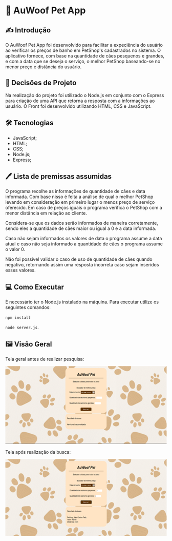 # 🐾 AuWoof Pet App

## ✍️ Introdução
O AuWoof Pet App foi desenvolvido para facilitar a expeciência do usuário ao verificar os preços de banho em PetShop's cadastrados no sistema.
O aplicativo fornece, com base na quantidade de cães pesquenos e grandes, e com a data que se deseja o serviço, o melhor PetShop baseando-se no menor preço e distância do usuário.

## 📝 Decisões de Projeto
Na realização do projeto foi utilizado o Node.js em conjunto com o Express para criação de uma API que retorna a resposta com a informações ao usuário. O Front foi desenvolvido utilizando HTML, CSS e JavaScript.

## 🛠️ Tecnologias 
* JavaScript;
* HTML;
* CSS;
* Node.js;
* Express;

## 🖊️ Lista de premissas assumidas
O programa recolhe as informações de quantidade de cães e data informada.
Com base nisso é feita a análise de qual o melhor PetShop levando em consideração em primeiro lugar o menos preço de serviço oferecido.
Em caso de preços iguais o programa verifica o PetShop com a menor distância em relação ao cliente.

Considera-se que os dados serão informados de maneira corretamente, sendo eles a quantidade de cães maior ou igual a 0 e a data informada.

Caso não sejam informados os valores de data o programa assume a data atual e caso não seja informado a quantidade de cães o programa assume o valor 0.

Não foi possível validar o caso de uso de quantidade de cães quando negativo, retornando assim uma resposta incorreta caso sejam inseridos esses valores.

## 💻 Como Executar
É necessário ter o Node.js instalado na máquina.
Para executar utilize os seguintes comandos:

`npm install`

`node server.js`.

## 🖼️ Visão Geral
Tela geral antes de realizar pesquisa:

![AuWoof_Pet_App_Página](AuWoof_page.png)

Tela após realização da busca:

![AuWoof_Pet_App_Pesquisa](AuWoof_search.png)






